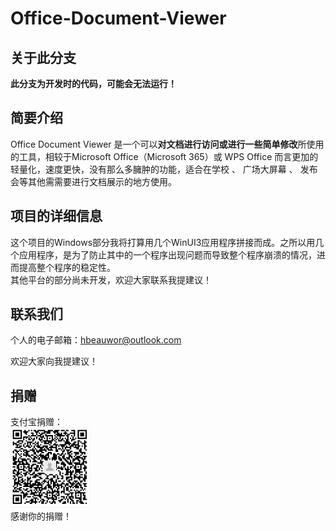 # Office-Document-Viewer
## 关于此分支
**此分支为开发时的代码，可能会无法运行！**
## 简要介绍 
Office Document Viewer 是一个可以**对文档进行访问或进行一些简单修改**所使用的工具，相较于Microsoft Office（Microsoft 365）或 WPS Office 而言更加的轻量化，速度更快，没有那么多臃肿的功能，适合在学校 、 广场大屏幕 、 发布会等其他需需要进行文档展示的地方使用。 

## 项目的详细信息
这个项目的Windows部分我将打算用几个WinUI3应用程序拼接而成。之所以用几个应用程序，是为了防止其中的一个程序出现问题而导致整个程序崩溃的情况，进而提高整个程序的稳定性。  
其他平台的部分尚未开发，欢迎大家联系我提建议！

## 联系我们
个人的电子邮箱：hbeauwor@outlook.com

欢迎大家向我提建议！

## 捐赠
支付宝捐赠：  
![支付宝二维码](/17184577189.png)  
感谢你的捐赠！
